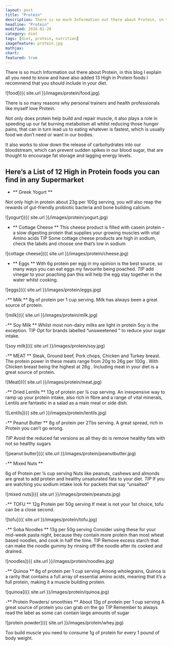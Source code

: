 ```yaml
---
layout: post
title: "Protein"
description: There is so much Information out there about Protein, in this blog I explain all you need to know and have also added 13 High in Protein foods I recommend that you should include in your diet
headline: "Protein"
modified: 2016-01-29
category: diet
tags: [diet, protein, nutrition]
imagefeature: protein.jpg
mathjax: 
chart:
featured: true
---
```


There is so much Information out there about Protein, in this blog I explain all you need to know and have also added 13 High in Protein foods I recommend that you should include in your diet.

![food]({{ site.url }}/images/protein/food.jpg)

There is so many reasons why personal trainers and health professionals like myself love Protein.

Not only does protein help build and repair muscle, it also plays a role in speeding up our fat burning metabolism all whilst reducing those hunger pains, that can in turn lead us to eating whatever is fastest, which is usually food we don’t need or want in our bodies.

It also works to slow down the release of carbohydrates into our bloodstream, which can prevent sudden spikes in our blood sugar, that are thought to encourage fat storage and lagging energy levels.


## Here’s a List of 12 High in Protein foods you can find in any Supermarket

- ** Greek Yogurt **

Not only high in protein about 23g per 100g serving, you will also reap the rewards of gut-friendly probiotic bacteria and bone building calcium.

![yogurt]({{ site.url }}/images/protein/yogurt.jpg)

- ** Cottage Cheese **
This cheese product is filled with casein protein – a slow digesting protein that supplies your growing muscles with vital Amino acids 
TIP Some cottage cheese products are high in sodium, check the labels and choose one that’s low in sodium

![cottage cheese]({{ site.url }}/images/protein/cheese.jpg)

- ** Eggs **
With 6g protein per egg in my opinion is the best source, so many ways you can eat eggs my favourite being poached.
*TIP* add vinegar to your poaching pan this will help the egg stay together in the water whilst cooking. 

![eggs]({{ site.url }}/images/protein/eggs.jpg)

-**	Milk **
8g of protein per 1 cup serving.
Milk has always been a great source of protein.

![milk]({{ site.url }}/images/protein/milk.jpg)

-**	Soy Milk **
Whilst most non-dairy milks are light in protein Soy is the exception.
TIP Opt for brands labelled “unsweetened ” to reduce your sugar intake.

![soy milk]({{ site.url }}/images/protein/soy.jpg)

-**	MEAT ** 
Steak, Ground beef, Pork chops, Chicken and Turkey breast.
The protein power in these meats range from 20g to 26g per 100g .
With Chicken breast being the highest at 26g .
Including meat in your diet is a great source of protein.

![Meat]({{ site.url }}/images/protein/meat.jpg)

-**	Dried Lentils **
13g of protein per ¼ cup serving.
An inexpensive way to ramp up your protein intake, also rich in fibre and a range of vital minerals, Lentils are fantastic in a salad as a main meal or side dish.

![Lentils]({{ site.url }}/images/protein/lentils.jpg)

-** Peanut Butter **
8g of protein per 2Tbs serving.
A great spread, rich in Protein you can’t go wrong.

*TIP* Avoid the reduced fat versions as all they do is remove healthy fats with not so healthy sugars

![peanut butter]({{ site.url }}/images/protein/peanutbutter.jpg)

-**	Mixed Nuts **

6g of Protein per ¼ cup serving
Nuts like peanuts, cashews and almonds are great to add protein and healthy unsaturated fats to your diet.
*TIP* If you are watching you sodium intake look for packets that say “unsalted” 

![mixed nuts]({{ site.url }}/images/protein/peanuts.jpg)

-**	TOFU **
12g Protein per 50g serving
If meat is not your 1st choice, tofu can be a close second.

![tofu]({{ site.url }}/images/protein/tofu.jpg)

-**	Soba Noodles **
13g per 50g serving 
Consider using these for your mid-week pasta night, because they contain more protein than most wheat based noodles, and cook in half the time.
TIP Remove excess starch that can make the noodle gummy by rinsing off the noodle after its cooked and drained.

![noodles]({{ site.url }}/images/protein/noodles.jpg)

-**	Quinoa **
8g of protein per 1 cup serving
Among wholegrains,  Quinoa is a rarity that contains a full array of essential amino acids, meaning that it’s a full protein, making it a muscle building protein.

![quinoa]({{ site.url }}/images/protein/quinoa.jpg)

-**	Protein Powders/ smoothies **
About 13g of protein per 1 cup serving
A great source of protein you can grab on the go
TIP Remember to always read the label as some can contain large amounts of sugar

![protein powder]({{ site.url }}/images/protein/whey.jpg)

Too build muscle you need to consume 1g of protein for every 1 pound of body weight.











